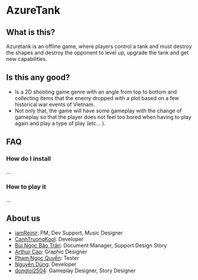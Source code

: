 # AzureTank
## What is this?
Azuretank is an offline game, where players control a tank and must destroy the shapes and destroy the opponent to level up, upgrade the tank and get new capabilities.
## Is this any good?
- Is a 2D shooting game genre with an angle from top to bottom and collecting items that the enemy dropped with a plot based on a few historical war events of Vietnam.
- Not only that, the game will have some gameplay with the change of gameplay so that the player does not feel too bored when having to play again and play a type of play (etc... ).
## FAQ
### How do I install
...
### How to play it
...
## About us
- [iamReinir](https://github.com/iamReinir): PM, Dev Support, Music Designer
- [CanhTruongKool](https://github.com/CanhTruongKool): Developer
- [Bùi Ngọc Bảo Trân](https://github.com/2bngbtran04): Document Manager, Support Design Story
- [Arthur Cap](https://github.com/Arthur-Cap): Graphic Designer
- [Phạm Ngọc Quyền](https://github.com/pnquyen24): Tester
- [Nguyễn Dũng](https://github.com/Dungnguyengl): Developer
- [dongloi2504](https://github.com/dongloi2504): Gameplay Designer, Story Designer